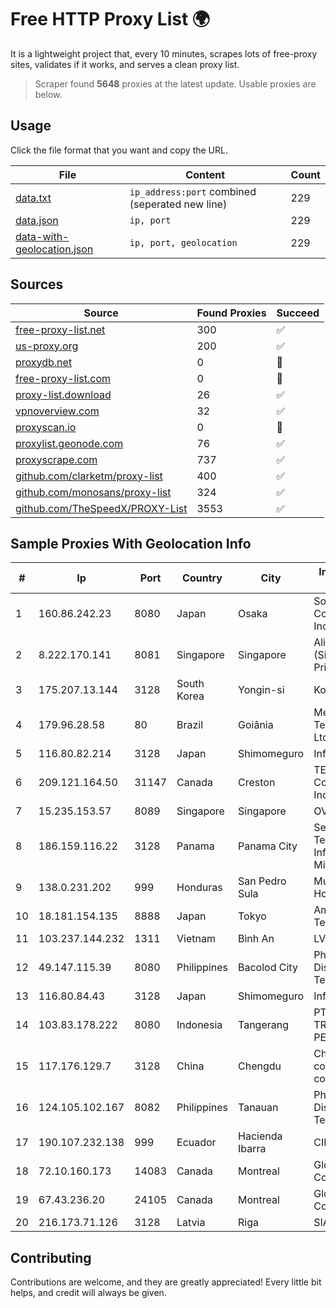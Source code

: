 
# Free HTTP Proxy List 🌍

It is a lightweight project that, every 10 minutes, scrapes lots of free-proxy sites, validates if it works, and serves a clean proxy list.


> Scraper found **5648** proxies at the latest update. Usable proxies are below.

## Usage

Click the file format that you want and copy the URL.


|File|Content|Count|
|----|-------|-----|
|[data.txt](https://raw.githubusercontent.com/themiralay/Proxy-List-World/master/data.txt)|`ip_address:port` combined (seperated new line)|229|
|[data.json](https://raw.githubusercontent.com/themiralay/Proxy-List-World/master/data.json)|`ip, port`|229|
|[data-with-geolocation.json](https://raw.githubusercontent.com/themiralay/Proxy-List-World/master/data-with-geolocation.json)|`ip, port, geolocation`|229|

## Sources

|Source|Found Proxies|Succeed|
|------|-------------|-------|
|[free-proxy-list.net](https://free-proxy-list.net)|300|✅|
|[us-proxy.org](https://www.us-proxy.org)|200|✅|
|[proxydb.net](http://proxydb.net)|0|🚫|
|[free-proxy-list.com](https://free-proxy-list.com/?page=&port=&type%5B%5D=http&type%5B%5D=https&up_time=0&search=Search)|0|🚫|
|[proxy-list.download](https://www.proxy-list.download/HTTP)|26|✅|
|[vpnoverview.com](https://vpnoverview.com/privacy/anonymous-browsing/free-proxy-servers)|32|✅|
|[proxyscan.io](https://www.proxyscan.io)|0|🚫|
|[proxylist.geonode.com](https://proxylist.geonode.com/api/proxy-list?limit=300&page=1&sort_by=lastChecked&sort_type=desc&protocols=http,https)|76|✅|
|[proxyscrape.com](https://api.proxyscrape.com/v2/?request=displayproxies&protocol=http&timeout=10000&country=all&ssl=all&anonymity=all)|737|✅|
|[github.com/clarketm/proxy-list](https://raw.githubusercontent.com/clarketm/proxy-list/master/proxy-list-raw.txt)|400|✅|
|[github.com/monosans/proxy-list](https://raw.githubusercontent.com/monosans/proxy-list/main/proxies/http.txt)|324|✅|
|[github.com/TheSpeedX/PROXY-List](https://raw.githubusercontent.com/TheSpeedX/PROXY-List/master/http.txt)|3553|✅|


## Sample Proxies With Geolocation Info

|#|Ip|Port|Country|City|Internet Service Provider|
|-|--|----|-------|----|-------------------------|
|1|160.86.242.23|8080|Japan|Osaka|Sony Network Communications Inc|
|2|8.222.170.141|8081|Singapore|Singapore|Alibaba Cloud (Singapore) Private Limited|
|3|175.207.13.144|3128|South Korea|Yongin-si|Korea Telecom|
|4|179.96.28.58|80|Brazil|Goiânia|Megatelecom Telecomunicacoes Ltda|
|5|116.80.82.214|3128|Japan|Shimomeguro|InfoSphere|
|6|209.121.164.50|31147|Canada|Creston|TELUS Communications Inc.|
|7|15.235.153.57|8089|Singapore|Singapore|OVH Hosting|
|8|186.159.116.22|3128|Panama|Panama City|Servicios de Tecnologías de Información de Misión Crítica, S.A.|
|9|138.0.231.202|999|Honduras|San Pedro Sula|Multicable De Honduras|
|10|18.181.154.135|8888|Japan|Tokyo|Amazon Technologies Inc.|
|11|103.237.144.232|1311|Vietnam|Bình An|LVSOFT|
|12|49.147.115.39|8080|Philippines|Bacolod City|Philippine Long Distance Telephone Co.|
|13|116.80.84.43|3128|Japan|Shimomeguro|InfoSphere|
|14|103.83.178.222|8080|Indonesia|Tangerang|PT SOLUSI TRIMEGAH PERSADA|
|15|117.176.129.7|3128|China|Chengdu|China Mobile communications corporation|
|16|124.105.102.167|8082|Philippines|Tanauan|Philippine Long Distance Telephone Co.|
|17|190.107.232.138|999|Ecuador|Hacienda Ibarra|CINECABLE TV|
|18|72.10.160.173|14083|Canada|Montreal|GloboTech Communications|
|19|67.43.236.20|24105|Canada|Montreal|GloboTech Communications|
|20|216.173.71.126|3128|Latvia|Riga|SIA VEESP|



## Contributing

Contributions are welcome, and they are greatly appreciated! Every
little bit helps, and credit will always be given.

